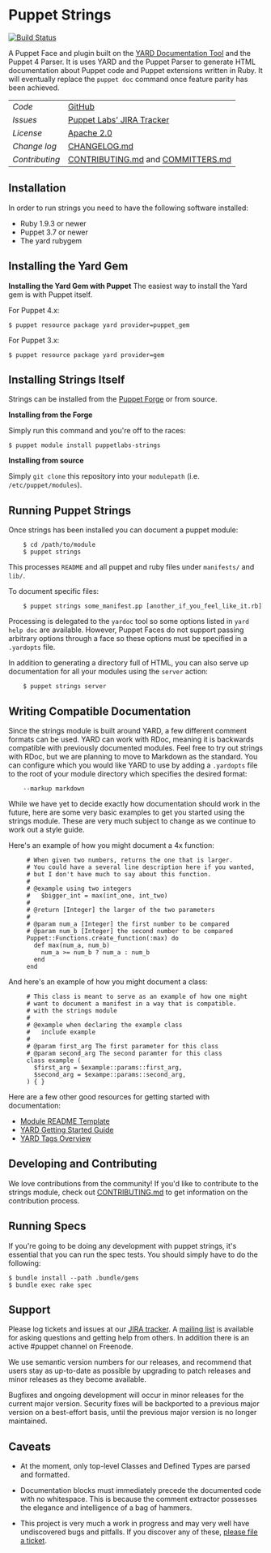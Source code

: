 Puppet Strings
=============
[![Build Status](https://travis-ci.org/puppetlabs/puppetlabs-strings.png?branch=master)](https://travis-ci.org/puppetlabs/puppetlabs-strings)

A Puppet Face and plugin built on the
[YARD Documentation Tool](http://yardoc.org/) and the Puppet 4 Parser.
It is uses YARD and the Puppet Parser to generate HTML documentation about
Puppet code and Puppet extensions written in Ruby. It will eventually replace
the `puppet doc` command once feature parity has been achieved.


|                |                                                             |
| -------------- |------------------------------------------------------------ |
| *Code*         | [GitHub][repo]                                              |
| *Issues*       | [Puppet Labs' JIRA Tracker][JIRA]                           |
| *License*      | [Apache 2.0][LICENSE]                                       |
| *Change log*   | [CHANGELOG.md][changelog]                                   |
| *Contributing* | [CONTRIBUTING.md][changelog] and [COMMITTERS.md][committers]|

[repo]: https://github.com/puppetlabs/puppetlabs-strings
[JIRA]: https://tickets.puppetlabs.com/browse/PDOC
[LICENSE]: https://github.com/puppetlabs/puppetlabs-strings/blob/master/LICENSE
[changelog]: https://github.com/puppetlabs/puppetlabs-strings/blob/master/CHANGELOG.md
[contributing]: https://github.com/puppetlabs/puppetlabs-strings/blob/master/CONTRIBUTING.md
[committers]: https://github.com/puppetlabs/puppetlabs-strings/blob/master/COMMITTERS.md

Installation
------------
In order to run strings you need to have the following software installed:

  * Ruby 1.9.3 or newer
  * Puppet 3.7 or newer
  * The yard rubygem

Installing the Yard Gem
-----------------------

**Installing the Yard Gem with Puppet**
The easiest way to install the Yard gem is with Puppet itself.

For Puppet 4.x:
```
$ puppet resource package yard provider=puppet_gem
```

For Puppet 3.x:
```
$ puppet resource package yard provider=gem
```

Installing Strings Itself
-------------------------

Strings can be installed from the [Puppet Forge][forge strings] or from source.

[forge strings]: https://forge.puppetlabs.com/puppetlabs/strings 

**Installing from the Forge**

Simply run this command and you're off to the races:

```
$ puppet module install puppetlabs-strings
```

**Installing from source**

Simply `git clone` this repository into your `modulepath`
(i.e. `/etc/puppet/modules`).


Running Puppet Strings
----------------------

Once strings has been installed you can document a puppet module:

```
    $ cd /path/to/module
    $ puppet strings
```

This processes `README` and all puppet and ruby files under `manifests/`
and `lib/`.

To document specific files:

```
    $ puppet strings some_manifest.pp [another_if_you_feel_like_it.rb]
```

Processing is delegated to the `yardoc` tool so some options listed in `yard
help doc` are available.  However, Puppet Faces do not support passing
arbitrary options through a face so these options must be specified in a
`.yardopts` file.

In addition to generating a directory full of HTML, you can also serve up
documentation for all your modules using the `server` action:

```
    $ puppet strings server
```

Writing Compatible Documentation
--------------------------------

Since the strings module is built around YARD, a few different comment formats
can be used.  YARD can work with RDoc, meaning it is backwards compatible with
previously documented modules.  Feel free to try out strings with RDoc, but we
are planning to move to Markdown as the standard.  You can configure which you
would like YARD to use by adding a `.yardopts` file to the root of your module
directory which specifies the desired format:

```
    --markup markdown
```

While we have yet to decide exactly how documentation should work in the
future, here are some very basic examples to get you started using the strings
module. These are very much subject to change as we continue to work out a
style guide.

Here's an example of how you might document a 4x function:

```
     # When given two numbers, returns the one that is larger.
     # You could have a several line description here if you wanted,
     # but I don't have much to say about this function.
     #
     # @example using two integers
     #   $bigger_int = max(int_one, int_two)
     #
     # @return [Integer] the larger of the two parameters
     #
     # @param num_a [Integer] the first number to be compared
     # @param num_b [Integer] the second number to be compared
     Puppet::Functions.create_function(:max) do
       def max(num_a, num_b)
         num_a >= num_b ? num_a : num_b
       end
     end
```

And here's an example of how you might document a class:

```
     # This class is meant to serve as an example of how one might
     # want to document a manifest in a way that is compatible.
     # with the strings module
     #
     # @example when declaring the example class
     #   include example
     #
     # @param first_arg The first parameter for this class
     # @param second_arg The second paramter for this class
     class example (
       $first_arg = $example::params::first_arg,
       $second_arg = $exampe::params::second_arg,
     ) { }
```

Here are a few other good resources for getting started with documentation:

  * [Module README Template](https://docs.puppetlabs.com/puppet/latest/reference/modules_documentation.html)
  * [YARD Getting Started Guide](http://www.rubydoc.info/gems/yard/file/docs/GettingStarted.md)
  * [YARD Tags Overview](http://www.rubydoc.info/gems/yard/file/docs/Tags.md)


Developing and Contributing
-----

We love contributions from the community! If you'd like to contribute to the strings module,
check out [CONTRIBUTING.md](https://github.com/puppetlabs/puppetlabs-strings/blob/master/CONTRIBUTING.md) to get information on the contribution process.

Running Specs
-----

If you're going to be doing any development with puppet strings, it's essential
that you can run the spec tests. You should simply have to do the following:

    $ bundle install --path .bundle/gems
    $ bundle exec rake spec

Support
-----
Please log tickets and issues at our [JIRA tracker][JIRA].
A [mailing list](https://groups.google.com/forum/?fromgroups#!forum/puppet-users) is
available for asking questions and getting help from others. In addition there
is an active #puppet channel on Freenode.

We use semantic version numbers for our releases, and recommend that users stay
as up-to-date as possible by upgrading to patch releases and minor releases as
they become available.

Bugfixes and ongoing development will occur in minor releases for the current
major version. Security fixes will be backported to a previous major version on
a best-effort basis, until the previous major version is no longer maintained.

Caveats
-------

  - At the moment, only top-level Classes and Defined Types are parsed and
    formatted.

  - Documentation blocks must immediately precede the documented code with no
    whitespace.  This is because the comment extractor possesses the elegance
    and intelligence of a bag of hammers.

  - This project is very much a work in progress and may very well have
    undiscovered bugs and pitfalls. If you discover any of these,
    [please file a ticket](https://tickets.puppetlabs.com/browse/PDOC).
